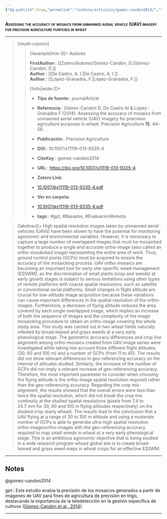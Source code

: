 ```yaml
---
{"dg-publish":true,"permalink":"/zotero/articulos/gomez-candon2014/","title":"Assessing the accuracy of mosaics from unmanned aerial vehicle (UAV) imagery for precision agriculture purposes in wheat","tags":["#zotero"]}
---
```



<span style="font-variant:small-caps; font-weight: bold;">Assessing the accuracy of mosaics from unmanned aerial vehicle (UAV) imagery for precision agriculture purposes in wheat</span>

---


> [!multi-column]
>
>> [!example|min-0]+ Autores
>> 
>> **FirstAuthor**:: [[Zotero/Autores/Gómez-Candón, D.\|Gómez-Candón, D.]]  
>> **Author**:: [[De Castro, A. I.\|De Castro, A. I.]]  
>> **Author**:: [[López-Granados, F.\|López-Granados, F.]]  
 >
>
>> [!info|wide-2]+
>>
>> - **Tipo de fuente**:: journalArticle
>> - **Referencia**:: Gómez-Candón D, De Castro AI & López-Granados F (2014). Assessing the accuracy of mosaics from unmanned aerial vehicle (UAV) imagery for precision agriculture purposes in wheat. Precision Agriculture **15**, 44–56.
>> - **Publicación**:: Precision Agriculture
>> - **DOI**:: 10.1007/s11119-013-9335-4
>> - **CiteKey**:: gomez-candon2014
>> - **URL**:: https://doi.org/10.1007/s11119-013-9335-4
>> - **Zotero Link:** 
>> - [10.1007@s11119-013-9335-4.pdf](zotero://select/library/items/6DJHFV84)
>>
>> - **Ver en carpeta**: 
>> - [10.1007@s11119-013-9335-4.pdf](file://J:\OneDrive\Articulos\10.1007@s11119-013-9335-4.pdf)
>> - **tags**:: #gpt, #Basados, #EvaluacionRemota



> [!abstract]+ 
>High spatial resolution images taken by unmanned aerial vehicles (UAVs) have been shown to have the potential for monitoring agronomic and environmental variables. However, it is necessary to capture a large number of overlapped images that must be mosaicked together to produce a single and accurate ortho-image (also called an ortho-mosaicked image) representing the entire area of work. Thus, ground control points (GCPs) must be acquired to ensure the accuracy of the mosaicking process. UAV ortho-mosaics are becoming an important tool for early site-specific weed management (ESSWM), as the discrimination of small plants (crop and weeds) at early growth stages is subject to serious limitations using other types of remote platforms with coarse spatial resolutions, such as satellite or conventional aerial platforms. Small changes in flight altitude are crucial for low-altitude image acquisition because these variations can cause important differences in the spatial resolution of the ortho-images. Furthermore, a decrease of flying altitude reduces the area covered by each single overlapped image, which implies an increase of both the sequence of images and the complexity of the image mosaicking procedure to obtain an ortho-image covering the whole study area. This study was carried out in two wheat fields naturally infested by broad-leaved and grass weeds at a very early phenological stage. The geometric accuracy differences and crop line alignment among ortho-mosaics created from UAV image series were investigated while taking into account three different flight altitudes (30, 60 and 100 m) and a number of GCPs (from 11 to 45). The results did not show relevant differences in geo-referencing accuracy on the interval of altitudes studied. Similarly, the increase of the number of GCPs did not imply a relevant increase of geo-referencing accuracy. Therefore, the most important parameter to consider when choosing the flying altitude is the ortho-image spatial resolution required rather than the geo-referencing accuracy. Regarding the crop mis-alignment, the results showed that the overall errors were less than twice the spatial resolution, which did not break the crop line continuity at the studied spatial resolutions (pixels from 7.4 to 24.7 mm for 30, 60 and 100 m flying altitudes respectively) on the studied crop (early wheat). The results lead to the conclusion that a UAV flying at a range of 30 to 100 m altitude and using a moderate number of GCPs is able to generate ultra-high spatial resolution ortho-imagesortho-images with the geo-referencing accuracy required to map small weeds in wheat at a very early phenological stage. This is an ambitious agronomic objective that is being studied in a wide research program whose global aim is to create broad-leaved and grass weed maps in wheat crops for an effective ESSWM.


--- 

## Notes

@gomez-candon2014

gpt:: Este estudio evalúa la precisión de los mosaicos generados a partir de imágenes de UAV para fines de agricultura de precisión en trigo, destacando la importancia de la teledetección en la gestión específica de cultivos ([Gómez-Candón et al., 2014](zotero://select/library/items/MR8V9QSY)).






---







